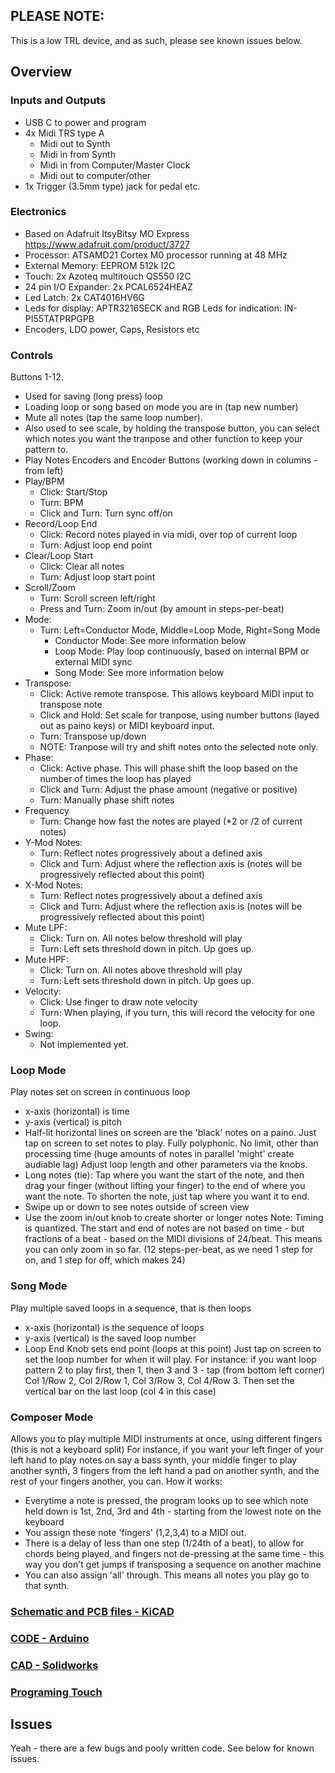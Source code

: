 ## PLEASE NOTE:
This is a low TRL device, and as such, please see known issues below.

## Overview
### Inputs and Outputs
- USB C to power and program
- 4x Midi TRS type A
  - Midi out to Synth
  - Midi in from Synth
  - Midi in from Computer/Master Clock
  - Midi out to computer/other
- 1x Trigger (3.5mm type) jack for pedal etc.

### Electronics
- Based on Adafruit ItsyBitsy MO Express https://www.adafruit.com/product/3727
- Processor: ATSAMD21 Cortex M0 processor running at 48 MHz
- External Memory: EEPROM 512k I2C
- Touch: 2x Azoteq multitouch QS550 I2C
- 24 pin I/O Expander: 2x PCAL6524HEAZ 
- Led Latch: 2x CAT4016HV6G
- Leds for display: APTR3216SECK and RGB Leds for indication: IN-PI55TATPRPGPB 
- Encoders, LDO power, Caps, Resistors etc

### Controls

Buttons 1-12.  
- Used for saving (long press) loop
- Loading loop or song based on mode you are in (tap new number)
- Mute all notes (tap the same loop number).
- Also used to see scale, by holding the transpose button, you can select which notes you want the tranpose and other function to keep your pattern to.
- Play Notes
Encoders and Encoder Buttons (working down in columns - from left)
- Play/BPM
  - Click:  Start/Stop
  - Turn:  BPM
  - Click and Turn: Turn sync off/on
- Record/Loop End
  - Click: Record notes played in via midi, over top of current loop
  - Turn:  Adjust loop end point
- Clear/Loop Start
  - Click: Clear all notes
  - Turn: Adjust loop start point
- Scroll/Zoom
  - Turn: Scroll screen left/right
  - Press and Turn: Zoom in/out (by amount in steps-per-beat)
- Mode:
  - Turn: Left=Conductor Mode, Middle=Loop Mode, Right=Song Mode
    - Conductor Mode: See more information below
    - Loop Mode: Play loop continuously, based on internal BPM or external MIDI sync
    - Song Mode: See more information below
- Transpose:
  - Click: Active remote transpose.  This allows keyboard MIDI input to transpose note
  - Click and Hold: Set scale for tranpose, using number buttons (layed out as paino keys) or MIDI keyboard input.  
  - Turn: Transpose up/down
  - NOTE: Tranpose will try and shift notes onto the selected note only.
- Phase:
  - Click: Active phase.  This will phase shift the loop based on the number of times the loop has played
  - Click and Turn: Adjust the phase amount (negative or positive)
  - Turn: Manually phase shift notes
- Frequency
  - Turn: Change how fast the notes are played (*2 or /2 of current notes)
- Y-Mod Notes:
  - Turn: Reflect notes progressively about a defined axis
  - Click and Turn: Adjust where the reflection axis is (notes will be progressively reflected about this point)
- X-Mod Notes:
  - Turn: Reflect notes progressively about a defined axis
  - Click and Turn: Adjust where the reflection axis is (notes will be progressively reflected about this point)
- Mute LPF:
  - Click: Turn on.  All notes below threshold will play
  - Turn: Left sets threshold down in pitch.  Up goes up.
- Mute HPF:
  - Click: Turn on.  All notes above threshold will play
  - Turn: Left sets threshold down in pitch.  Up goes up.  
- Velocity:
  - Click: Use finger to draw note velocity
  - Turn: When playing, if you turn, this will record the velocity for one loop.
- Swing:
  - Not implemented yet.
 

 ### Loop Mode
 Play notes set on screen in continuous loop
 - x-axis (horizontal) is time
 - y-axis (vertical) is pitch
 - Half-lit horizontal lines on screen are the 'black' notes on a paino.
Just tap on screen to set notes to play.
Fully polyphonic.  No limit, other than processing time (huge amounts of notes in parallel 'might' create audiable lag)
Adjust loop length and other parameters via the knobs.
- Long notes (tie):  Tap where you want the start of the note, and then drag your finger (without lifting your finger) to the end of where you want the note.  To shorten the note, just tap where you want it to end.
- Swipe up or down to see notes outside of screen view
- Use the zoom in/out knob to create shorter or longer notes
Note: Timing is quantized.  The start and end of notes are not based on time - but fractions of a beat - based on the MIDI divisions of 24/beat.  This means you can only zoom in so far. (12 steps-per-beat, as we need 1 step for on, and 1 step for off, which makes 24)

 
 ### Song Mode
 Play multiple saved loops in a sequence, that is then loops
 - x-axis (horizontal) is the sequence of loops
 - y-axis (vertical) is the saved loop number
 - Loop End Knob sets end point (loops at this point)
Just tap on screen to set the loop number for when it will play.  For instance: if you want loop pattern 2 to play first, then 1, then 3 and 3 - tap (from bottom left corner) Col 1/Row 2, Col 2/Row 1, Col 3/Row 3, Col 4/Row 3.  Then set the vertical bar on the last loop (col 4 in this case)


### Composer Mode
Allows you to play multiple MIDI instruments at once, using different fingers (this is not a keyboard split)
For instance, if you want your left finger of your left hand to play notes on say a bass synth, your middle finger to play another synth, 3 fingers from the left hand a pad on another synth, and the rest of your fingers another, you can.
How it works:
- Everytime a note is pressed, the program looks up to see which note held down is 1st, 2nd, 3rd and 4th - starting from the lowest note on the keyboard
- You assign these note 'fingers' (1,2,3,4) to a MIDI out.
- There is a delay of less than one step (1/24th of a beat), to allow for chords being played, and fingers not de-pressing at the same time - this way you don't get jumps if transposing a sequence on another machine
- You can also assign 'all' through.  This means all notes you play go to that synth.


 

### [Schematic and PCB files - KiCAD](PCB)

### [CODE - Arduino](CODE)

### [CAD - Solidworks](CAD)

### [Programing Touch](Azoteq_Touch)




## Issues
Yeah - there are a few bugs and pooly written code.  See below for known issues.



